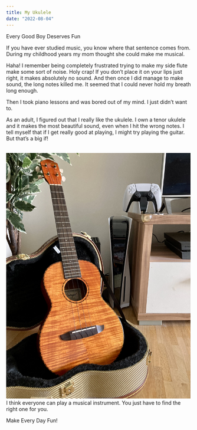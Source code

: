 ```yaml
---
title: My Ukulele
date: "2022-08-04"
---
```


Every Good Boy Deserves Fun

If you have ever studied music, you know where that sentence comes from. During my childhood years my mom thought she could make me musical.

Haha! I remember being completely frustrated trying to make my side flute make some sort of noise. Holy crap! If you don’t place it on your lips just right, it makes absolutely no sound. And then once I did manage to make sound, the long notes killed me. It seemed that I could never hold my breath long enough.

Then I took piano lessons and was bored out of my mind. I just didn’t want to.

As an adult, I figured out that I really like the ukulele. I own a tenor ukulele and it makes the most beautiful sound, even when I hit the wrong notes. I tell myself that if I get really good at playing, I might try playing the guitar. But that’s a big if!
<br/><br/>

<img src="/static/img/IMG-ukulele.jpg" width="500">

<br/>
I think everyone can play a musical instrument. You just have to find the right one for you.

Make Every Day Fun! 

